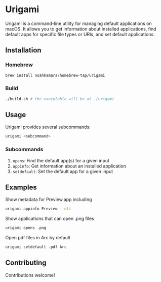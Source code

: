 # Urigami

Urigami is a command-line utility for managing default applications on macOS. It allows you to get information about installed applications, find default apps for specific file types or URIs, and set default applications.

## Installation

### Homebrew

```bash
brew install noahkamara/homebrew-tap/urigami
```

### Build

```bash
./build.sh # the executable will be at ./urigami
```

## Usage

Urigami provides several subcommands:

```bash
urigami <subcommand>
```

### Subcommands

1. `opens`: Find the default app(s) for a given input
2. `appinfo`: Get information about an installed application
3. `setdefault`: Set the default app for a given input

## Examples

Show metadata for Preview.app including

```bash
urigami appinfo Preview --uti 
```

Show applications that can open .png files

```bash
urigami opens .png 
```

Open pdf files in Arc by default

```bash
urigami setdefault .pdf Arc 
```

## Contributing

Contributions welcome!
